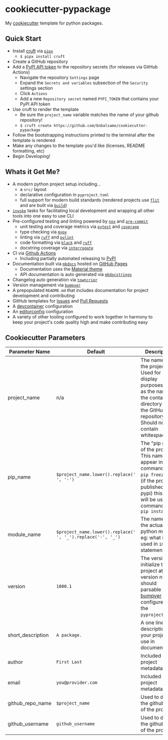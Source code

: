 # cookiecutter-pypackage

My [cookiecutter](https://github.com/audreyr/cookiecutter) template for python packages.

## Quick Start

- Install [cruft](https://cruft.github.io/cruft/) via [`pipx`](https://pypa.github.io/pipx/)
    - `$ pipx install cruft`
- Create a GitHub repository
- Add a [PyPI API token](https://pypi.org/manage/account/) to the repository secrets (for releases via GitHub Actions)
    - Navigate the repository `Settings` page
    - Expand the `Secrets and variables` subsection of the `Security` settings section
    - Click `Actions`
    - Add a new `Repository secret` named `PYPI_TOKEN` that contains your PyPI API token
- Use cruft to render the template
    - Be sure the `project_name` variable matches the name of your github repository!
    - `$ cruft create https://github.com/bnbalsamo/cookiecutter-pypackage`
- Follow the bootstrapping instructions printed to the terminal after the template is rendered
- Make any changes to the template you'd like (licenses, README formatting, etc)
- Begin Developing!

## Whats it Get Me?

- A modern python project setup including...
    - a `src/` layout
    - declarative configuration in `pyproject.toml`
    - full support for modern build standards (rendered projects use [`flit`](https://flit.pypa.io/en/stable/) and are built via [`build`](https://pypa-build.readthedocs.io/en/latest/))
- [`invoke`](https://www.pyinvoke.org/) tasks for facilitating local development and wrapping all other tools into one easy to use CLI
- Pre-configured testing and linting powered by [`nox`](https://nox.thea.codes/en/stable/) and [`pre-commit`](https://pre-commit.com/)
    - unit testing and coverage metrics via [`pytest`](https://docs.pytest.org/en/latest/) and [`coverage`](https://coverage.readthedocs.io/en/7.2.7/)
    - type checking via [`mypy`](https://mypy.readthedocs.io/en/latest/)
    - linting via [`ruff`](https://beta.ruff.rs/docs/) and [`pylint`](https://pylint.readthedocs.io/en/latest/)
    - code formatting via [`black`](https://black.readthedocs.io/en/stable/) and [`ruff`](https://beta.ruff.rs/docs/)
    - docstring coverage via [`interrogate`](https://interrogate.readthedocs.io/en/latest/)
- CI via [Github Actions](https://github.com/features/actions)
    - Including partially automated releasing to [PyPI](https://pypi.org/)
- Documentation built via [`mkdocs`](https://www.mkdocs.org/) hosted on [GitHub Pages](https://pages.github.com/)
    - Documentation uses the [Material theme](https://squidfunk.github.io/mkdocs-material/)
    - API documentation is auto generated via [`mkdocstrings`](https://mkdocstrings.github.io/)
- Changelog auto generation via [`towncrier`](https://towncrier.readthedocs.io/en/stable/)
- Version management via [`bumpver`](https://github.com/mbarkhau/bumpver)
- A prepopulated `README.md` that includes documentation for project development and contributing
- GitHub templates for [Issues](https://docs.github.com/en/communities/using-templates-to-encourage-useful-issues-and-pull-requests/configuring-issue-templates-for-your-repository) and [Pull Requests](https://docs.github.com/en/communities/using-templates-to-encourage-useful-issues-and-pull-requests/creating-a-pull-request-template-for-your-repository)
- A [devcontainer](https://code.visualstudio.com/docs/devcontainers/containers) configuration
- An [editorconfig](https://editorconfig.org/) configuration
- A variety of other tooling configured to work together in harmony to keep your project's code quality high and make contributing easy

## Cookiecutter Parameters

|Parameter Name|Default|Description|
|--------------|-------|-----------|
|project_name|n/a|The name of the project. Used for display purposes and as the name of the containing directory and the GitHub repository. Should not contain whitespace.|
|pip_name|`$project_name.lower().replace(' ', '-')`|The "pip name" of the project. This name will appear in commands like `pip freeze` and (if the project is published on pypi) this name will be used in commands like `pip install`|
|module_name|`$project_name.lower().replace(' ', '_').replace('-', '_')`|The name of the actual python module, eg: what is used in `import` statements.|
|version|`1000.1`|The version to initialize the project at. This version number should parsable by [bumpver](https://pypi.org/project/bumpver/) as configured in the `pyproject.toml`.|
|short_description|`A package.`|A one line description of your project for use in documentation.|
|author|`First Last`|Included in the project metadata.|
|email|`you@provider.com`|Included in the project metadata.|
|github_repo_name|`$project_name`|Used to derive the github URL of the project.|
|github_username|`github_username`|Used to derive the github URL of the project.|
